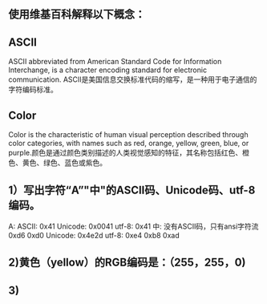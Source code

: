 ## 使用维基百科解释以下概念：
## ASCII
ASCII abbreviated from American Standard Code for Information Interchange, is a character encoding standard for electronic communication. 
ASCII是美国信息交换标准代码的缩写，是一种用于电子通信的字符编码标准。
## Color
Color is the characteristic of human visual perception described through color categories, with names such as red, orange, yellow, green, blue, or purple.颜色是通过颜色类别描述的人类视觉感知的特征，其名称包括红色、橙色、黄色、绿色、蓝色或紫色。
## 1）写出字符“A”"中"的ASCII码、Unicode码、utf-8编码。
A: ASCII: 0x41   Unicode: 0x0041  utf-8:  0x41
中:  没有ASCII码，只有ansi字符流 0xd6 0xd0   Unicode: 0x4e2d   utf-8: 0xe4 0xb8 0xad
## 2)黄色（yellow）的RGB编码是：（255，255，0)
## 3)

